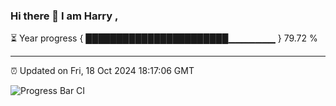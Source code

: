 ### Hi there 👋 I am Harry , 

⏳ Year progress { ███████████████████████▁▁▁▁▁▁▁ } 79.72 %

---

⏰ Updated on Fri, 18 Oct 2024 18:17:06 GMT

![Progress Bar CI](https://github.com/duykhang68/duykhang68/workflows/Progress%20Bar%20CI/badge.svg)
